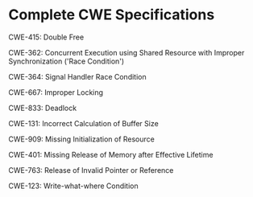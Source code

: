

# Complete CWE Specifications

CWE-415: Double Free

CWE-362: Concurrent Execution using Shared Resource with Improper Synchronization ('Race Condition')

CWE-364: Signal Handler Race Condition

CWE-667: Improper Locking

CWE-833: Deadlock

CWE-131: Incorrect Calculation of Buffer Size

CWE-909: Missing Initialization of Resource

CWE-401: Missing Release of Memory after Effective Lifetime

CWE-763: Release of Invalid Pointer or Reference

CWE-123: Write-what-where Condition